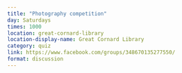 ```yaml
---
title: "Photography competition"
day: Saturdays
times: 1000
location: great-cornard-library
location-display-name: Great Cornard Library
category: quiz
link: https://www.facebook.com/groups/348670135277550/
format: discussion
---
```

